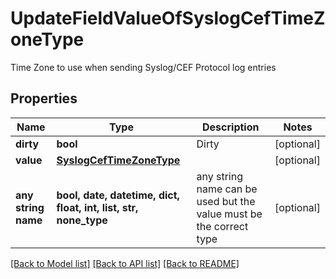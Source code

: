 # UpdateFieldValueOfSyslogCefTimeZoneType

Time Zone to use when sending Syslog/CEF Protocol log entries

## Properties
Name | Type | Description | Notes
------------ | ------------- | ------------- | -------------
**dirty** | **bool** | Dirty | [optional] 
**value** | [**SyslogCefTimeZoneType**](SyslogCefTimeZoneType.md) |  | [optional] 
**any string name** | **bool, date, datetime, dict, float, int, list, str, none_type** | any string name can be used but the value must be the correct type | [optional]

[[Back to Model list]](../README.md#documentation-for-models) [[Back to API list]](../README.md#documentation-for-api-endpoints) [[Back to README]](../README.md)


